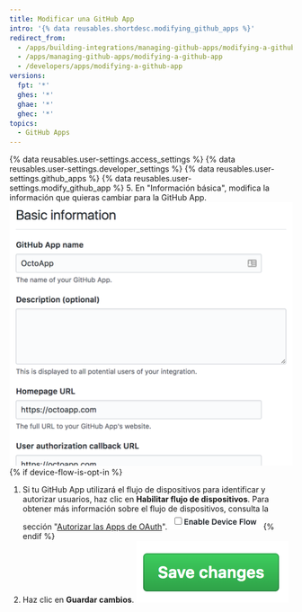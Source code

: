 ```yaml
---
title: Modificar una GitHub App
intro: '{% data reusables.shortdesc.modifying_github_apps %}'
redirect_from:
  - /apps/building-integrations/managing-github-apps/modifying-a-github-app
  - /apps/managing-github-apps/modifying-a-github-app
  - /developers/apps/modifying-a-github-app
versions:
  fpt: '*'
  ghes: '*'
  ghae: '*'
  ghec: '*'
topics:
  - GitHub Apps
---
```


{% data reusables.user-settings.access_settings %}
{% data reusables.user-settings.developer_settings %}
{% data reusables.user-settings.github_apps %}
{% data reusables.user-settings.modify_github_app %}
5. En "Información básica", modifica la información que quieras cambiar para la GitHub App. ![Basic information section for your GitHub App](/assets/images/github-apps/github_apps_basic_information.png){% if device-flow-is-opt-in %}
1. Si tu GitHub App utilizará el flujo de dispositivos para identificar y autorizar usuarios, haz clic en **Habilitar flujo de dispositivos**. Para obtener más información sobre el flujo de dispositivos, consulta la sección "[Autorizar las Apps de OAuth](/developers/apps/building-oauth-apps/authorizing-oauth-apps#device-flow)". ![Screenshot showing field for enabling device flow](/assets/images/oauth-apps/enable-device-flow.png){% endif %}
6. Haz clic en **Guardar cambios**. ![Botón para guardar los cambios en tu GitHub App](/assets/images/github-apps/github_apps_save_changes.png)
